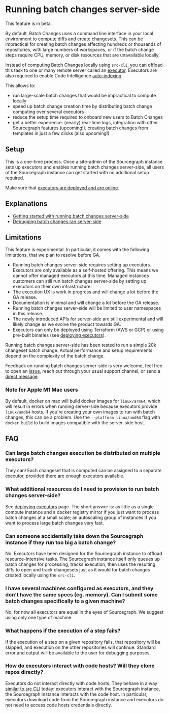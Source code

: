 # Running batch changes server-side

<aside class="experimental">This feature is in beta.</aside>

By default, Batch Changes uses a command line interface in your local environment to [compute diffs](how_src_executes_a_batch_spec.md) and create changesets. This can be impractical for creating batch changes affecting hundreds or thousands of repositories, with large numbers of workspaces, or if the batch change steps require CPU, memory, or disk resources that are unavailable locally.

Instead of computing Batch Changes locally using `src-cli`, you can offload this task to one or many remote server called an [executor](../../admin/deploy_executors.md). Executors are also required to enable Code Intelligence [auto-indexing](../../code_intelligence/explanations/auto_indexing.md).

This allows to:

- run large-scale batch changes that would be impractical to compute locally
- speed up batch change creation time by distributing batch change computing over several executors
- reduce the setup time required to onboard new users to Batch Changes
- get a better experience: (nearly) real-time logs, integration with other Sourcegraph features (upcoming!), creating batch changes from templates in just a few clicks (also upcoming!)

## Setup

This is a one-time process. Once a site-admin of the Sourcegraph instance sets up executors and enables running batch changes server-side, all users of the Sourcegraph instance can get started with no additional setup required.

Make sure that [executors are deployed and are online](../../admin/deploy_executors.md).

## Explanations

- [Getting started with running batch changes server-side](server_side_getting_started.md)
- [Debugging batch changes ran server-side](server_side_debugging.md)

## Limitations

This feature is experimental. In particular, it comes with the following limitations, that we plan to resolve before GA.

- Running batch changes server-side requires setting up executors. Executors are only available as a self-hosted offering. This means we cannot offer managed executors at this time. Managed instances customers can still run batch changes server-side by setting up executors on their own infrastructure.
- The execution UX is work in progress and will change a lot before the GA release.
- Documentation is minimal and will change a lot before the GA release.
- Running batch changes server-side will be limited to user namespaces in this release.
- The newly introduced APIs for server-side are still experimental and will likely change as we evolve the product towards GA.
- Executors can only be deployed using Terraform (AWS or GCP) or using pre-built binaries (see [deploying executors](../../admin/deploy_executors.md)).

Running batch changes server-side has been tested to run a simple 20k changeset batch change. Actual performance and setup requirements depend on the complexity of the batch change.

Feedback on running batch changes server-side is very welcome, feel free to open an [issue](https://github.com/sourcegraph/sourcegraph/issues), reach out through your usual support channel, or send a [direct message](https://twitter.com/MaloMarrec).

### Note for Apple M1 Mac users

By default, docker on mac will build docker images for `linux/arm64`, which will result in errors when running server-side because executors provide `linux/amd64` hosts. If you're creating your own images to run with batch changes, this can be a problem. Use the `--platform linux/amd64` flag with `docker build` to build images compatible with the server-side host.

## FAQ

### Can large batch changes execution be distributed on multiple executors?

They can! Each changeset that is computed can be assigned to a separate executor, provided there are enough executors available.

### What additional resources do I need to provision to run batch changes server-side?

See [deploying executors](../../admin/deploy_executors.md) page. The short answer is: as little as a single compute instance and a docker registry mirror if you just want to process batch changes at a small scale; an autoscaling group of instances if you want to process large batch changes very fast.

### Can someone accidentally take down the Sourcegraph instance if they run too big a batch change?

No. Executors have been designed for the Sourcegraph instance to offload resource-intensive tasks. The Sourcegraph instance itself only queues up batch changes for processing, tracks execution, then uses the resulting diffs to open and track changesets just as it would for batch changes created locally using the `src-cli`.

### I have several machines configured as executors, and they don't have the same specs (eg. memory). Can I submit some batch changes specifically to a given machine?

No, for now all executors are equal in the eyes of Sourcegraph. We suggest using only one type of machine.

### What happens if the execution of a step fails?

If the execution of a step on a given repository fails, that repository will be skipped, and execution on the other repositories will continue. Standard error and output will be available to the user for debugging purposes.

### How do executors interact with code hosts? Will they clone repos directly? 

Executors do not interact directly with code hosts. They behave in a way [similar to src CLI](how_src_executes_a_batch_spec.md) today: executors interact with the Sourcegraph instance, the Sourcegraph instance interacts with the code host. In particular, executors download code from the Sourcegraph instance and executors do not need to access code hosts credentials directly.
